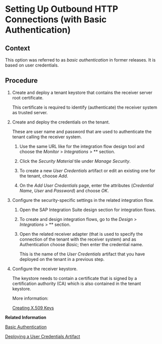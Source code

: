<!-- loio2d808e76e639447cb15cc4b716db7807 -->

# Setting Up Outbound HTTP Connections \(with Basic Authentication\)



## Context

This option was referred to as *basic authentication* in former releases. It is based on user credentials.



## Procedure

1.  Create and deploy a tenant keystore that contains the receiver server root certificate.

    This certificate is required to identify \(authenticate\) the receiver system as trusted server.

2.  Create and deploy the credentials on the tenant.

    These are user name and password that are used to authenticate the tenant calling the receiver system.

    1.  Use the same URL like for the integration flow design tool and choose the *Monitor* \> *Integrations* \> ** section.

    2.  Click the *Security Material* tile under *Manage Security*.

    3.  To create a new *User Credentials* artifact or edit an existing one for the tenant, choose *Add*.

    4.  On the *Add User Credentials* page, enter the attributes \(*Credential Name*, *User* and *Password*\) and choose *OK*.


3.  Configure the security-specific settings in the related integration flow.

    1.  Open the SAP Integration Suite design section for integration flows.

    2.  To create and design integration flows, go to the *Design* \> *Integrations* \> ** section.

    3.  Open the related receiver adapter \(that is used to specify the connection of the tenant with the receiver system\) and as Authentication choose *Basic*; then enter the credential name.

        This is the name of the *User Credentials* artifact that you have deployed on the tenant in a previous step.


4.  Configure the receiver keystore.

    The keystore needs to contain a certificate that is signed by a certification authority \(CA\) which is also contained in the tenant keystore.

    More information:

    [Creating X.509 Keys](creating-x-509-keys-ec605c7.md)


**Related Information**  


[Basic Authentication](basic-authentication-a5d77b1.md "Basic authentication allows a the tenant to authenticate itself against the receiver through credentials (user name and password).")

[Deploying a User Credentials Artifact](../50-Development/deploying-a-user-credentials-artifact-6912d63.md "To set up a connection using basic authentication or username token authentication, you have to specify the required attributes (for example, user name and password).")


